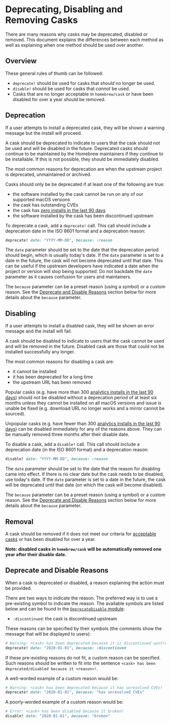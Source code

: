 # Deprecating, Disabling and Removing Casks

There are many reasons why casks may be deprecated, disabled or removed. This document explains the differences between each method as well as explaining when one method should be used over another.

## Overview

These general rules of thumb can be followed:

- `deprecate!` should be used for casks that _should_ no longer be used.
- `disable!` should be used for casks that _cannot_ be used.
- Casks that are no longer acceptable in `homebrew/cask` or have been disabled for over a year _should_ be removed.

## Deprecation

If a user attempts to install a deprecated cask, they will be shown a warning message but the install will proceed.

A cask should be deprecated to indicate to users that the cask should not be used and will be disabled in the future. Deprecated casks should continue to be maintained by the Homebrew maintainers if they continue to be installable. If this is not possible, they should be immediately disabled.

The most common reasons for deprecation are when the upstream project is deprecated, unmaintained or archived.

Casks should only be be deprecated if at least one of the following are true:

- the software installed by the cask cannot be run on any of our supported macOS versions
- the cask has outstanding CVEs
- the cask has [zero installs in the last 90 days](https://formulae.brew.sh/analytics/cask-install/90d/)
- the software installed by the cask has been discontinued upstream

To deprecate a cask, add a `deprecate!` call. This call should include a deprecation date in the ISO 8601 format and a deprecation reason:

```ruby
deprecate! date: "YYYY-MM-DD", because: :reason
```

The `date` parameter should be set to the date that the deprecation period should begin, which is usually today's date. If the `date` parameter is set to a date in the future, the cask will not become deprecated until that date. This can be useful if the upstream developers have indicated a date when the project or version will stop being supported. Do not backdate the `date` parameter as it causes confusion for users and maintainers.

The `because` parameter can be a preset reason (using a symbol) or a custom reason. See the [Deprecate and Disable Reasons](#deprecate-and-disable-reasons) section below for more details about the `because` parameter.

## Disabling

If a user attempts to install a disabled cask, they will be shown an error message and the install will fail.

A cask should be disabled to indicate to users that the cask cannot be used and will be removed in the future. Disabled cask are those that could not be installed successfully any longer.

The most common reasons for disabling a cask are:

- it cannot be installed
- it has been deprecated for a long time
- the upstream URL has been removed

Popular casks (e.g. have more than 300 [analytics installs in the last 90 days](https://formulae.brew.sh/analytics/cask-install/90d/)) should not be disabled without a deprecation period of at least six months unless they cannot be installed on all macOS versions and issue is unable be fixed (e.g. download URL no longer works and a mirror cannot be sourced).

Unpopular casks (e.g. have fewer than 300 [analytics installs in the last 90 days](https://formulae.brew.sh/analytics/cask-install/90d/)) can be disabled immediately for any of the reasons above.
They can be manually removed three months after their disable date.

To disable a cask, add a `disable!` call. This call should include a deprecation date (in the ISO 8601 format) and a deprecation reason:

```ruby
disable! date: "YYYY-MM-DD", because: :reason
```

The `date` parameter should be set to the date that the reason for disabling came into effect. If there is no clear date but the cask needs to be disabled, use today's date. If the `date` parameter is set to a date in the future, the cask will be deprecated until that date (on which the cask will become disabled).

The `because` parameter can be a preset reason (using a symbol) or a custom reason. See the [Deprecate and Disable Reasons](#deprecate-and-disable-reasons) section below for more details about the `because` parameter.

## Removal

A cask should be removed if it does not meet our criteria for [acceptable casks](Acceptable-Casks.md) or has been disabled for over a year.

**Note: disabled casks in `homebrew/cask` will be automatically removed one year after their disable date.**

## Deprecate and Disable Reasons

When a cask is deprecated or disabled, a reason explaining the action must be provided.

There are two ways to indicate the reason. The preferred way is to use a pre-existing symbol to indicate the reason. The available symbols are listed below and can be found in the [`DeprecateDisable` module](https://github.com/Homebrew/brew/blob/master/Library/Homebrew/deprecate_disable.rb):

- `:discontinued`: the cask is discontinued upstream

These reasons can be specified by their symbols (the comments show the message that will be displayed to users):

```ruby
# Warning: <cask> has been deprecated because it is discontinued upstream!
deprecate! date: "2020-01-01", because: :discontinued
```

If these pre-existing reasons do not fit, a custom reason can be specified. Such reasons should be written to fit into the sentence `<cask> has been deprecated/disabled because it <reason>!`.

A well-worded example of a custom reason would be:

```ruby
# Warning: <cask> has been deprecated because it has unresolved CVEs!
deprecate! date: "2020-01-01", because: "has unresolved CVEs"
```

A poorly-worded example of a custom reason would be:

```ruby
# Error: <cask> has been disabled because it broken!
disable! date: "2020-01-01", because: "broken"
```
